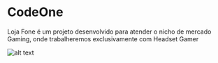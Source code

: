 # CodeOne

Loja Fone é um projeto desenvolvido para atender o nicho de mercado Gaming, onde trabalheremos exclusivamente com Headset Gamer 


![alt text](https://scontent-gru2-2.xx.fbcdn.net/v/t1.0-9/123139030_1020599685105221_6373029789017554183_o.jpg?_nc_cat=110&ccb=2&_nc_sid=8024bb&_nc_eui2=AeHqjoMDgQ_RoNqFLUpZoO3YLbvD8sQLasstu8PyxAtqy8mOsND3hjLBP2PRjV6wiCOlyqElwtwgp1QQ4liZ_X8d&_nc_ohc=iDUfCT7MWt8AX9E8pHl&_nc_ht=scontent-gru2-2.xx&oh=5a7222ff81ebb74c615c709273351e89&oe=5FBC9F8D)
